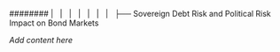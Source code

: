 ######## |   |   |   |   |   |   |   ├── Sovereign Debt Risk and Political Risk Impact on Bond Markets

*Add content here*
